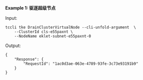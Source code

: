 **Example 1: 驱逐超级节点**



Input: 

```
tccli tke DrainClusterVirtualNode --cli-unfold-argument  \
    --ClusterId cls-e55paxnt \
    --NodeName eklet-subnet-e55paxnt-0
```

Output: 
```
{
    "Response": {
        "RequestId": "1ac0d3ae-063e-4789-93fe-3c73e93191b9"
    }
}
```

